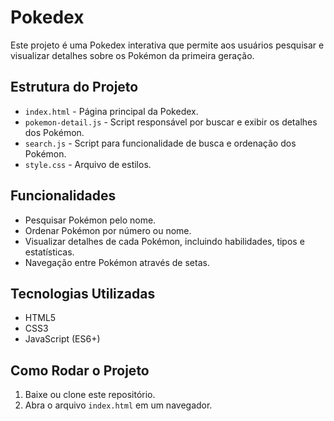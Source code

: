 <h1>Pokedex</h1>
    <p>Este projeto é uma Pokedex interativa que permite aos usuários pesquisar e visualizar detalhes sobre os Pokémon da primeira geração.</p>
    
  <h2> Estrutura do Projeto</h2>
    <ul>
        <li><code>index.html</code> - Página principal da Pokedex.</li>
        <li><code>pokemon-detail.js</code> - Script responsável por buscar e exibir os detalhes dos Pokémon.</li>
        <li><code>search.js</code> - Script para funcionalidade de busca e ordenação dos Pokémon.</li>
        <li><code>style.css</code> - Arquivo de estilos.</li>
    </ul>
    
   <h2> Funcionalidades</h2>
    <ul>
        <li>Pesquisar Pokémon pelo nome.</li>
        <li>Ordenar Pokémon por número ou nome.</li>
        <li>Visualizar detalhes de cada Pokémon, incluindo habilidades, tipos e estatísticas.</li>
        <li>Navegação entre Pokémon através de setas.</li>
    </ul>
    
  <h2> Tecnologias Utilizadas</h2>
    <ul>
        <li>HTML5</li>
        <li>CSS3</li>
        <li>JavaScript (ES6+)</li>
    </ul>
    
  <h2> Como Rodar o Projeto</h2>
    <ol>
        <li>Baixe ou clone este repositório.</li>
        <li>Abra o arquivo <code>index.html</code> em um navegador.</li>
    </ol>

</body>
</html>
